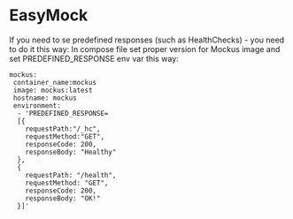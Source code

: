 # EasyMock

If you need to se predefined responses (such as HealthChecks) - you need to do it this way:
In compose file set proper version for Mockus image and set PREDEFINED_RESPONSE env var this way:

```
mockus:
 container_name:mockus
 image: mockus:latest
 hostname: mockus
 environment: 
  - 'PREDEFINED_RESPONSE=
  [{ 
  	requestPath:"/_hc",
  	requestMethod:"GET",
  	responseCode: 200,
  	responseBody: "Healthy"
  }, 
  {
  	requestPath: "/health",
  	requestMethod: "GET",
  	responseCode: 200,
  	responseBody: "OK!" 
  }]'
```